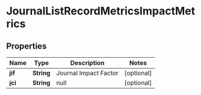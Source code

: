 

# JournalListRecordMetricsImpactMetrics


## Properties

Name | Type | Description | Notes
------------ | ------------- | ------------- | -------------
**jif** | **String** | Journal Impact Factor |  [optional]
**jci** | **String** | null |  [optional]



